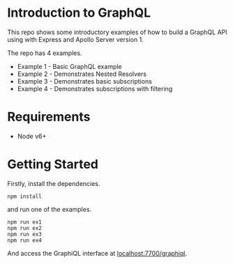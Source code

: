# Introduction to GraphQL

This repo shows some introductory examples of how to build a GraphQL API using with Express and Apollo Server version 1.

The repo has 4 examples.

* Example 1 - Basic GraphQL example
* Example 2 - Demonstrates Nested Resolvers
* Example 3 - Demonstrates basic subscriptions
* Example 4 - Demonstrates subscriptions with filtering

# Requirements

* Node v6+

# Getting Started

Firstly, install the dependencies.

```
npm install
```

and run one of the examples.

```
npm run ex1
npm run ex2
npm run ex3
npm run ex4
```

And access the GraphiQL interface at [localhost:7700/graphiql](http://localhost:7700/graphiql).


